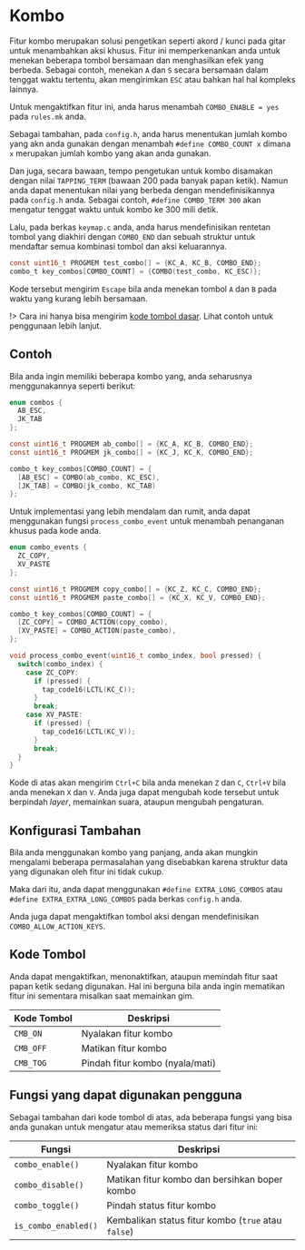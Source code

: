 # Kombo

Fitur kombo merupakan solusi pengetikan seperti akord / kunci pada gitar untuk menambahkan aksi khusus. Fitur ini memperkenankan anda untuk menekan beberapa tombol bersamaan dan menghasilkan efek yang berbeda. Sebagai contoh, menekan `A` dan `S` secara bersamaan dalam tenggat waktu tertentu, akan mengirimkan `ESC` atau bahkan hal hal kompleks lainnya.

Untuk mengaktifkan fitur ini, anda harus menambah `COMBO_ENABLE = yes` pada `rules.mk` anda.

Sebagai tambahan, pada `config.h`, anda harus menentukan jumlah kombo yang akn anda gunakan dengan menambah `#define COMBO_COUNT x` dimana `x` merupakan jumlah kombo yang akan anda gunakan.
<!-- At this time, this is necessary -->

Dan juga, secara bawaan, tempo pengetukan untuk kombo disamakan dengan nilai `TAPPING_TERM` (bawaan 200 pada banyak papan ketik). Namun anda dapat menentukan nilai yang berbeda dengan mendefinisikannya pada `config.h` anda. Sebagai contoh, `#define COMBO_TERM 300` akan mengatur tenggat waktu untuk kombo ke 300 mili detik.

Lalu, pada berkas `keymap.c` anda, anda harus mendefinisikan rentetan tombol yang diakhiri dengan `COMBO_END` dan sebuah struktur untuk mendaftar semua kombinasi tombol dan aksi keluarannya.

```c
const uint16_t PROGMEM test_combo[] = {KC_A, KC_B, COMBO_END};
combo_t key_combos[COMBO_COUNT] = {COMBO(test_combo, KC_ESC)};
```

Kode tersebut mengirim `Escape` bila anda menekan tombol `A` dan `B` pada waktu yang kurang lebih bersamaan.

!> Cara ini hanya bisa mengirim [kode tombol dasar](id/keycodes_basic.md). Lihat contoh untuk penggunaan lebih lanjut.

## Contoh

Bila anda ingin memiliki beberapa kombo yang, anda seharusnya menggunakannya seperti berikut:

```c
enum combos {
  AB_ESC,
  JK_TAB
};

const uint16_t PROGMEM ab_combo[] = {KC_A, KC_B, COMBO_END};
const uint16_t PROGMEM jk_combo[] = {KC_J, KC_K, COMBO_END};

combo_t key_combos[COMBO_COUNT] = {
  [AB_ESC] = COMBO(ab_combo, KC_ESC),
  [JK_TAB] = COMBO(jk_combo, KC_TAB)
};
```

Untuk implementasi yang lebih mendalam dan rumit, anda dapat menggunakan fungsi `process_combo_event` untuk menambah penanganan khusus pada kode anda.

```c
enum combo_events {
  ZC_COPY,
  XV_PASTE
};

const uint16_t PROGMEM copy_combo[] = {KC_Z, KC_C, COMBO_END};
const uint16_t PROGMEM paste_combo[] = {KC_X, KC_V, COMBO_END};

combo_t key_combos[COMBO_COUNT] = {
  [ZC_COPY] = COMBO_ACTION(copy_combo),
  [XV_PASTE] = COMBO_ACTION(paste_combo),
};

void process_combo_event(uint16_t combo_index, bool pressed) {
  switch(combo_index) {
    case ZC_COPY:
      if (pressed) {
        tap_code16(LCTL(KC_C));
      }
      break;
    case XV_PASTE:
      if (pressed) {
        tap_code16(LCTL(KC_V));
      }
      break;
  }
}
```

Kode di atas akan mengirim `Ctrl+C` bila anda menekan `Z` dan `C`, `Ctrl+V` bila anda menekan `X` dan `V`. Anda juga dapat mengubah kode tersebut untuk berpindah *layer*, memainkan suara, ataupun mengubah pengaturan.

## Konfigurasi Tambahan

Bila anda menggunakan kombo yang panjang, anda akan mungkin mengalami beberapa permasalahan yang disebabkan karena struktur data yang digunakan oleh fitur ini tidak cukup.

Maka dari itu, anda dapat menggunakan `#define EXTRA_LONG_COMBOS`  atau `#define EXTRA_EXTRA_LONG_COMBOS`  pada berkas `config.h` anda.

Anda juga dapat mengaktifkan tombol aksi dengan mendefinisikan `COMBO_ALLOW_ACTION_KEYS`.

## Kode Tombol

Anda dapat mengaktifkan, menonaktifkan, ataupun memindah fitur saat papan ketik sedang digunakan. Hal ini berguna bila anda ingin mematikan fitur ini sementara misalkan saat memainkan gim.

|Kode Tombol |Deskripsi                        |
|------------|---------------------------------|
|`CMB_ON`    |Nyalakan fitur kombo             |
|`CMB_OFF`   |Matikan fitur kombo              |
|`CMB_TOG`   |Pindah fitur kombo (nyala/mati)  |

## Fungsi yang dapat digunakan pengguna 

Sebagai tambahan dari kode tombol di atas, ada beberapa fungsi yang bisa anda gunakan untuk mengatur atau memeriksa status dari fitur ini:

|Fungsi                |Deskripsi                                               |
|----------------------|--------------------------------------------------------|
| `combo_enable()`     | Nyalakan fitur kombo                                   |
| `combo_disable()`    | Matikan fitur kombo dan bersihkan boper kombo          |
| `combo_toggle()`     | Pindah status fitur kombo                              |
| `is_combo_enabled()` | Kembalikan status fitur kombo (`true` atau `false`)    |
